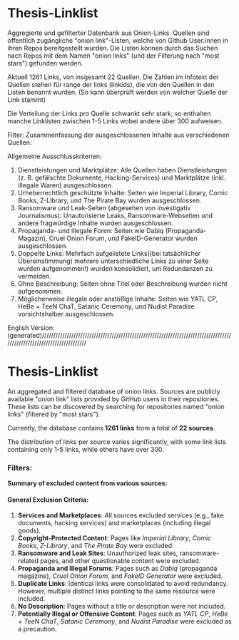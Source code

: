# Thesis-Linklist
Aggregierte und gefilterter Datenbank aus Onion-Links. Quellen sind öffentlich zugängliche "onion link"-Listen, welche von Github User:innen in ihren Repos bereitgestellt wurden.
Die Listen können durch das Suchen nach Repos mit dem Namen "onion links" (und der Filterung nach "most stars") gefunden werden.

Aktuell 1261 Links, von insgesamt 22 Quellen.
Die Zahlen im Infotext der Quellen stehen für range der links (linkids), die von den Quellen in den Listen benannt wurden. (So kann überprüft werden von welcher Quelle der Link stammt)

Die Verteilung der Links pro Quelle schwankt sehr stark, so enthalten manche Linklisten zwischen 1-5 Links wobei andere über 300 aufweisen. 

Filter:
Zusammenfassung der ausgeschlossenen Inhalte aus verschiedenen Quellen:

Allgemeine Ausschlusskriterien:

1. Dienstleistungen und Marktplätze: Alle Quellen haben Dienstleistungen (z. B. gefälschte Dokumente, Hacking-Services) und Marktplätze (inkl. illegale Waren) ausgeschlossen.
2. Urheberrechtlich geschützte Inhalte: Seiten wie Imperial Library, Comic Books, Z-Library, und The Pirate Bay wurden ausgeschlossen.
3. Ransomware und Leak-Seiten (abgesehen von investigativ Journalismus): Unautorisierte Leaks, Ransomware-Webseiten und andere fragwürdige Inhalte wurden ausgeschlossen.
4. Propaganda- und illegale Foren: Seiten wie Dabiq (Propaganda-Magazin), Cruel Onion Forum, und FakeID-Generator wurden ausgeschlossen.
5. Doppelte Links: Mehrfach aufgelistete Links((bei tatsächlicher Übereinstimmung) mehrere unterschiedliche Links zu einer Seite wurden aufgenommen!) wurden konsolidiert, um Redundanzen zu vermeiden.
6. Ohne Beschreibung: Seiten ohne Titel oder Beschreibung wurden nicht aufgenommen.
7. Möglicherweise illegale oder anstößige Inhalte: Seiten wie YATL CP, HeBe + TeeN ChaT, Satanic Ceremony, und Nudist Paradise vorsichtshalber ausgeschlossen.


English Version:(generated)///////////////////////////////////////////////////////////////////////////////////////////////////////////////////////
# Thesis-Linklist

An aggregated and filtered database of onion links. Sources are publicly available "onion link" lists provided by GitHub users in their repositories.  
These lists can be discovered by searching for repositories named "onion links" (filtered by "most stars").

Currently, the database contains **1261 links** from a total of **22 sources**.

The distribution of links per source varies significantly, with some link lists containing only 1-5 links, while others have over 300.

### Filters:  
**Summary of excluded content from various sources:**

#### General Exclusion Criteria:
1. **Services and Marketplaces**: All sources excluded services (e.g., fake documents, hacking services) and marketplaces (including illegal goods).  
2. **Copyright-Protected Content**: Pages like *Imperial Library*, *Comic Books*, *Z-Library*, and *The Pirate Bay* were excluded.  
3. **Ransomware and Leak Sites**: Unauthorized leak sites, ransomware-related pages, and other questionable content were excluded.  
4. **Propaganda and Illegal Forums**: Pages such as *Dabiq* (propaganda magazine), *Cruel Onion Forum*, and *FakeID Generator* were excluded.  
5. **Duplicate Links**: Identical links were consolidated to avoid redundancy. However, multiple distinct links pointing to the same resource were included.  
6. **No Description**: Pages without a title or description were not included.  
7. **Potentially Illegal or Offensive Content**: Pages such as *YATL CP*, *HeBe + TeeN ChaT*, *Satanic Ceremony*, and *Nudist Paradise* were excluded as a precaution.  
